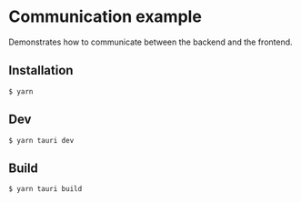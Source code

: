 # Communication example

Demonstrates how to communicate between the backend and the frontend.

## Installation

```
$ yarn
```

## Dev

```
$ yarn tauri dev
```

## Build

```
$ yarn tauri build
```
